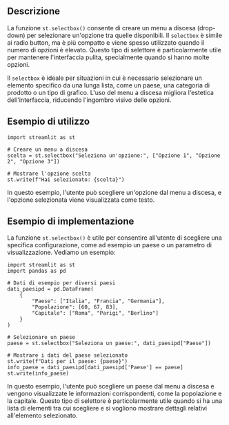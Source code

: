 ## Descrizione

La funzione `st.selectbox()` consente di creare un menu a discesa (drop-down) per selezionare un'opzione tra quelle disponibili. Il `selectbox` è simile ai radio button, ma è più compatto e viene spesso utilizzato quando il numero di opzioni è elevato. Questo tipo di selettore è particolarmente utile per mantenere l'interfaccia pulita, specialmente quando si hanno molte opzioni.

Il `selectbox` è ideale per situazioni in cui è necessario selezionare un elemento specifico da una lunga lista, come un paese, una categoria di prodotto o un tipo di grafico. L'uso del menu a discesa migliora l'estetica dell'interfaccia, riducendo l'ingombro visivo delle opzioni.

## Esempio di utilizzo

```
import streamlit as st

# Creare un menu a discesa
scelta = st.selectbox("Seleziona un'opzione:", ["Opzione 1", "Opzione 2", "Opzione 3"])

# Mostrare l'opzione scelta
st.write(f"Hai selezionato: {scelta}")
```

In questo esempio, l'utente può scegliere un'opzione dal menu a discesa, e l'opzione selezionata viene visualizzata come testo.

## Esempio di implementazione

La funzione `st.selectbox()` è utile per consentire all'utente di scegliere una specifica configurazione, come ad esempio un paese o un parametro di visualizzazione. Vediamo un esempio:

```
import streamlit as st
import pandas as pd

# Dati di esempio per diversi paesi
dati_paesipd = pd.DataFrame(
    {
        "Paese": ["Italia", "Francia", "Germania"],
        "Popolazione": [60, 67, 83],
        "Capitale": ["Roma", "Parigi", "Berlino"]
    }
)

# Selezionare un paese
paese = st.selectbox("Seleziona un paese:", dati_paesipd["Paese"])

# Mostrare i dati del paese selezionato
st.write(f"Dati per il paese: {paese}")
info_paese = dati_paesipd[dati_paesipd['Paese'] == paese]
st.write(info_paese)
```

In questo esempio, l'utente può scegliere un paese dal menu a discesa e vengono visualizzate le informazioni corrispondenti, come la popolazione e la capitale. Questo tipo di selettore è particolarmente utile quando si ha una lista di elementi tra cui scegliere e si vogliono mostrare dettagli relativi all'elemento selezionato.